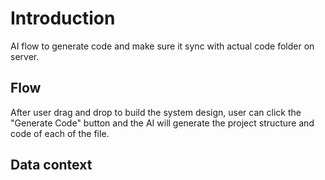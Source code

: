 # Introduction

AI flow to generate code and make sure it sync with actual code folder on server.

## Flow

After user drag and drop to build the system design, user can click the "Generate Code" button and the AI will generate the project structure and code of each of the file.

## Data context
